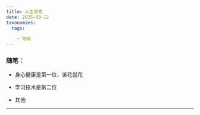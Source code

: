 ```yaml
---
title: 人生思考
date: 2025-08-12
taxonomies:
  tags:

    - 随笔
---
```


### 随笔：

- 身心健康是第一位，该花就花

- 学习技术是第二位

- 其他


------

